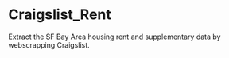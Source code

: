 # Craigslist_Rent
Extract the SF Bay Area housing rent and supplementary data by webscrapping Craigslist. 
